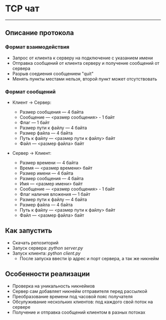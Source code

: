 # TCP чат
---
## Описание протокола
### Формат взаимодействия
- Запрос от клиента к серверу на подключение с указанием имени
- Отправка сообщений от клиента серверу и получение сообщений от сервера
- Разрыв соедиения сообщением "quit"
- Менять пункты местами нельзя, второй пункт может отсутствовать

### Формат сообщений
- Клиент → Сервер:
    - Размер сообщения — 4 байта
    - Сообщение — <размер сообщения> - 1 байт
    - Флаг — 1 байт
    - Размер пути к файлу — 4 байта
    - Размер файла — 4 байта
    - Путь к файлу — <размер пути к файлу> байт
    - Файл — <размер файла> байт

- Сервер → Клиент:
    - Размер времени — 4 байта
    - Время — <размер времени> байт
    - Размер имени — 4 байта
    - Размер сообщения — 4 байта
    - Имя — <размер имени> байт
    - Сообщение — <размер сообщения> - 1 байт
    - Флаг наличия вложения — 1 байт
    - Размер пути к файлу — 4 байта
    - Размер файла — 4 байта
    - Путь к файлу — <размер пути к файлу> байт
    - Файл — <размер файла> байт

## Как запустить
- Скачать репозиторий
- Запуск сервера: *python server.py*
- Запуск клиента: *python сlient.py* 
    - После запуска ввести ip адрес и порт сервера, а так же никнейм

## Особенности реализации
- Проверка на уникальность никнеймов
- Сервер сам добавляет никнейм отправителя перед рассылкой
- Преобразование времени под часовой пояс получателя
- Обсулуживание нескольких клиентов: под каждого свой поток на сервере
- Получение и отправка сообщений клиентом в разных потоках
